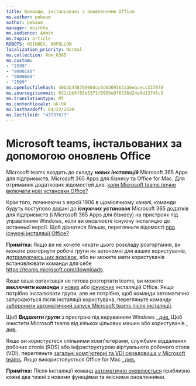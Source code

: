```yaml
---
title: Команди, інстальовані з оновленнями Office
ms.author: pebaum
author: pebaum
manager: mnirkhe
ms.audience: Admin
ms.topic: article
ROBOTS: NOINDEX, NOFOLLOW
localization_priority: Normal
ms.collection: Adm_O365
ms.custom:
- "2599"
- "9000140"
- "9000660"
- "2509"
ms.openlocfilehash: 40bbb44876600dcc6d0269363a36eacecc337870
ms.sourcegitcommit: 631cbb5f03e5371f0995e976536d24e9d13746c3
ms.translationtype: MT
ms.contentlocale: uk-UA
ms.lasthandoff: 04/22/2020
ms.locfileid: "43737673"
---
```

# <a name="microsoft-teams-installed-with-office-updates"></a>Microsoft teams, інстальованих за допомогою оновлень Office

Microsoft teams входить до складу ***нових інсталяцій*** Microsoft 365 Apps для підприємств, Microsoft 365 Apps для бізнесу та Office for Mac. Для отримання додаткових відомостей див. [коли Microsoft teams почне включати нові установки Office?](https://docs.microsoft.com/deployoffice/teams-install#when-will-microsoft-teams-start-being-included-with-new-installations-of-office-365-proplus)

Крім того, починаючи з версії 1906 в щомісячному каналі, команди будуть поступово додані до ***існуючих установок*** Microsoft 365 додатків для підприємств (і Microsoft 365 Apps для бізнесу) на пристроях під управлінням Windows, коли ви оновлюєте існуючу інсталяцію до останньої версії. Щоб дізнатися більше, перегляньте відомості [про існуючі інсталяції Office?](https://docs.microsoft.com/deployoffice/teams-install#what-about-existing-installations-of-office-365-proplus)

**Примітка:** Якщо ви не хочете чекати цього розкладу розгортання, ви можете розгорнути робочі групи як автономні для ваших користувачів, [дотримуючись цих вказівок](https://docs.microsoft.com/MicrosoftTeams/msi-deployment), або ви можете мати користувачів встановлювати команди для себе https://teams.microsoft.com/downloads.

Якщо ваша організація не готова розгортати teams, ви можете ***виключити команди*** з [нових](https://docs.microsoft.com/deployoffice/teams-install#how-to-exclude-microsoft-teams-from-new-installations-of-office-365-proplus) або [існуючих](https://docs.microsoft.com/deployoffice/teams-install#use-group-policy-to-control-the-installation-of-microsoft-teams) інсталяцій Office. Якщо потрібно інсталювати групи, але не потрібно, щоб команди автоматично запускаються після інсталяції користувача, перегляньте команду [заборонити автоматичний запуск Microsoft teams після інсталяції](https://docs.microsoft.com/deployoffice/teams-install#use-group-policy-to-prevent-microsoft-teams-from-starting-automatically-after-installation).

Щоб ***Видалити групи*** з пристрою під керуванням Windows [, див.](https://support.office.com/article/uninstall-microsoft-teams-3b159754-3c26-4952-abe7-57d27f5f4c81) Щоб очистити Microsoft teams від кількох цільових машин або користувачів [, див.](https://docs.microsoft.com/microsoftteams/scripts/powershell-script-teams-deployment-clean-up)

Якщо ви користуєтеся спільними комп'ютерами, службами віддалених робочих столів (RDS) або інфраструктурою віртуального робочого стола (VDI), перегляньте [загальні комп'ютерні та VDI середовища у Microsoft teams](https://docs.microsoft.com/deployoffice/teams-install#shared-computer-and-vdi-environments-with-microsoft-teams). Якщо використовується Office for Mac [, див.](https://docs.microsoft.com/deployoffice/teams-install#microsoft-teams-installations-on-a-mac)

**Примітка:** Після інсталяції команд [автоматично оновлюється](https://docs.microsoft.com/deployoffice/teams-install#feature-and-quality-updates-for-microsoft-teams) приблизно кожні два тижні з новими функціями та якісними оновленнями. 